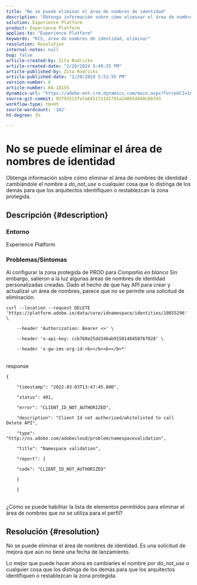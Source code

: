 ```yaml
---
title: "No se puede eliminar el área de nombres de identidad"
description: "Obtenga información sobre cómo eliminar el área de nombres de identidad"
solution: Experience Platform
product: Experience Platform
applies-to: "Experience Platform"
keywords: "KCS, área de nombres de identidad, eliminar"
resolution: Resolution
internal-notes: null
bug: false
article-created-by: Zita Rodricks
article-created-date: "2/20/2024 5:49:25 PM"
article-published-by: Zita Rodricks
article-published-date: "2/20/2024 5:51:55 PM"
version-number: 6
article-number: KA-18155
dynamics-url: "https://adobe-ent.crm.dynamics.com/main.aspx?forceUCI=1&pagetype=entityrecord&etn=knowledgearticle&id=e8603b5f-18d0-ee11-9079-6045bd006b4b"
source-git-commit: 92791513fafa6451711d1791a24895dd40c8bfd3
workflow-type: tm+mt
source-wordcount: '162'
ht-degree: 3%

---
```


# No se puede eliminar el área de nombres de identidad


Obtenga información sobre cómo eliminar el área de nombres de identidad cambiándole el nombre a *do_not_use* o cualquier cosa que lo distinga de los demás para que los arquitectos identifiquen o restablezcan la zona protegida.

## Descripción {#description}


### <b>Entorno</b>

Experience Platform



### <b>Problemas/Síntomas</b>

Al configurar la zona protegida de PROD para *Compañía en blanco* Sin embargo, salieron a la luz algunas áreas de nombres de identidad personalizadas creadas. Dado el hecho de que hay API para crear y actualizar un área de nombres, parece que no se permite una solicitud de eliminación.


```
curl --location --request DELETE 'https://platform.adobe.io/data/core/idnamespace/identities/10855296' \

    --header 'Authorization: Bearer <>' \

    --header 'x-api-key: ccb768e25dd346ab915014845876f828' \

    --header 'x-gw-ims-org-id:<b></b><b></b>*'
```


<br>response<br>

```
{

    "timestamp": "2022-03-03T13:47:45.800",

    "status": 401,

    "error": "CLIENT_ID_NOT_AUTHORIZED",

    "description": "Client Id not authorized/whitelisted to call Delete API",

    "type": "http://ns.adobe.com/adobecloud/problem/namespacevalidation",

    "title": "Namespace validation",

    "report": {

    "code": "CLIENT_ID_NOT_AUTHORIZED"

    }

    }
```


<br>¿Cómo se puede habilitar la lista de elementos permitidos para eliminar el área de nombres que no se utiliza para el perfil?<br>



## Resolución {#resolution}


No se puede eliminar el área de nombres de identidad. Es una solicitud de mejora que aún no tiene una fecha de lanzamiento.

Lo mejor que puede hacer ahora es cambiarles el nombre por *do_not_use* o cualquier cosa que los distinga de los demás para que los arquitectos identifiquen o restablezcan la zona protegida.
